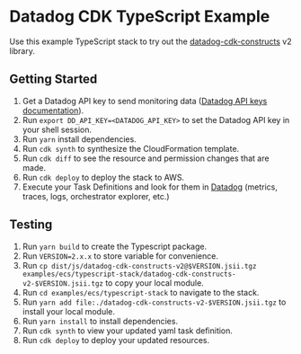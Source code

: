 # Datadog CDK TypeScript Example

Use this example TypeScript stack to try out the [datadog-cdk-constructs](https://github.com/DataDog/datadog-cdk-constructs) v2 library.

## Getting Started

1. Get a Datadog API key to send monitoring data ([Datadog API keys documentation](https://docs.datadoghq.com/account_management/api-app-keys/#add-an-api-key-or-client-token)).
1. Run `export DD_API_KEY=<DATADOG_API_KEY>` to set the Datadog API key in your shell session.
1. Run `yarn` install dependencies.
1. Run `cdk synth` to synthesize the CloudFormation template.
1. Run `cdk diff` to see the resource and permission changes that are made.
1. Run `cdk deploy` to deploy the stack to AWS.
1. Execute your Task Definitions and look for them in [Datadog](https://app.datadoghq.com/) (metrics, traces, logs, orchestrator explorer, etc.)

## Testing

1. Run `yarn build` to create the Typescript package.
1. Run `VERSION=2.x.x` to store variable for convenience.
1. Run `cp dist/js/datadog-cdk-constructs-v2@$VERSION.jsii.tgz examples/ecs/typescript-stack/datadog-cdk-constructs-v2-$VERSION.jsii.tgz` to copy your local module.
1. Run `cd examples/ecs/typescript-stack` to navigate to the stack.
1. Run `yarn add file:./datadog-cdk-constructs-v2-$VERSION.jsii.tgz` to install your local module.
1. Run `yarn install` to install dependencies.
1. Run `cdk synth` to view your updated yaml task definition.
1. Run `cdk deploy` to deploy your updated resources.

